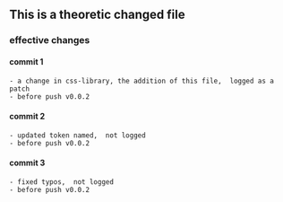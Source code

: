 ## This is a theoretic changed file

### effective changes
#### commit 1
    - a change in css-library, the addition of this file,  logged as a patch
    - before push v0.0.2
#### commit 2
    - updated token named,  not logged
    - before push v0.0.2
#### commit 3
    - fixed typos,  not logged
    - before push v0.0.2